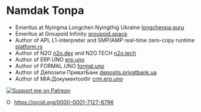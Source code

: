 <h1>Namdak Tonpa</h1>

* Emeritus at Nyingma Longchen Nyingthig Ukraine <a href="https://longchenpa.guru">longchenpa.guru</a>
* Emeritus at Groupoid Infinity <a href="https://groupoid.space">groupoid.space</a>
* Author of APL L1-interpreter and SMP/AMP real-time zero-copy runtime <a href="https://github.com/o83/n2o">platform.rs</a>
* Author of N2O <a href="https://n2o.dev">n2o.dev</a> and N2O.TECH <a href="https://n2o.tech">n2o.tech</a>
* Author of ERP.UNO <a href="https://erp.uno">erp.uno</a>
* Author of FORMAL.UNO <a href="https://formal.uno">formal.uno</a>
* Author of Депозити ПриватБанк <a href="https://deposits.privatbank.ua/static/doc/index.htm">deposits.privatbank.ua</a>
* Author of МІА:Документообіг <a href="https://crm.erp.uno">crm.erp.uno</a>

[![Support me on Patreon](https://img.shields.io/endpoint.svg?url=https%3A%2F%2Fshieldsio-patreon.vercel.app%2Fapi%3Fusername%3D5HT%26type%3Dpatrons&style=flat)](https://patreon.com/5HT)
<div itemscope itemtype="https://schema.org/Person"><a itemprop="sameAs" content="https://orcid.org/0000-0001-7127-8796" href="https://orcid.org/0000-0001-7127-8796" target="orcid.widget" rel="me noopener noreferrer" style="vertical-align:top;"><img src="https://orcid.org/sites/default/files/images/orcid_16x16.png" style="width:1em;margin-right:.5em;" alt="ORCID iD icon">https://orcid.org/0000-0001-7127-8796</a></div>
